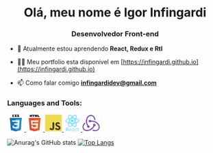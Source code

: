 <h1 align="center">Olá, meu nome é Igor Infingardi</h1>
<h3 align="center">Desenvolvedor Front-end</h3>

- 🌱 Atualmente estou aprendendo **React, Redux e Rtl**

- 👨‍💻 Meu portfolio esta disponivel em [https://infingardi.github.io](https://infingardi.github.io)

- 📫 Como falar comigo **infingardidev@gmail.com**

<h3 align="left">Languages and Tools:</h3>
<p align="left"> <a href="https://www.w3schools.com/css/" target="_blank" rel="noreferrer"> <img src="https://raw.githubusercontent.com/devicons/devicon/master/icons/css3/css3-original-wordmark.svg" alt="css3" width="40" height="40"/> </a> <a href="https://www.w3.org/html/" target="_blank" rel="noreferrer"> <img src="https://raw.githubusercontent.com/devicons/devicon/master/icons/html5/html5-original-wordmark.svg" alt="html5" width="40" height="40"/> </a> <a href="https://developer.mozilla.org/en-US/docs/Web/JavaScript" target="_blank" rel="noreferrer"> <img src="https://raw.githubusercontent.com/devicons/devicon/master/icons/javascript/javascript-original.svg" alt="javascript" width="40" height="40"/> </a> <a href="https://reactjs.org/" target="_blank" rel="noreferrer"> <img src="https://raw.githubusercontent.com/devicons/devicon/master/icons/react/react-original-wordmark.svg" alt="react" width="40" height="40"/> </a> <a href="https://redux.js.org" target="_blank" rel="noreferrer"> <img src="https://raw.githubusercontent.com/devicons/devicon/master/icons/redux/redux-original.svg" alt="redux" width="40" height="40"/> </a> </p>


![Anurag's GitHub stats](https://github-readme-stats.vercel.app/api?username=infingardi&theme=dark&show_icons=true)
[![Top Langs](https://github-readme-stats.vercel.app/api/top-langs/?username=infingardi&layout=compact&theme=dark)](https://github.com/anuraghazra/github-readme-stats)
